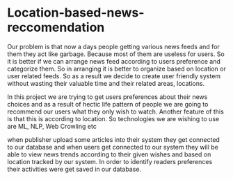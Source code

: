 # Location-based-news-reccomendation

Our problem is that now a days people getting various news feeds and for them they act like garbage.
Because most of them are useless for users. So it is better if we can arrange news feed according to users preference and categorize them.
So in arranging it is better to organize based on location or user related feeds. So as a result we decide to create user friendly system without wasting their valuable time and their related areas, locations.

In this project we are trying to get users preferences about their news choices and as a result of hectic life pattern of people we are going to recommend our users what they only wish to watch. Another feature of this is that this is according to location. So technologies we are wishing to use are ML, NLP, Web Crowling etc

when publisher upload some articles into their system they get connected to our database and when users get connected to our system they will be able to view news trends according to their given wishes and based on location tracked by our system. In order to identify readers preferences their activities were get saved in our database.

